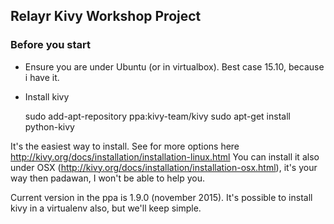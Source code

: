 ## Relayr Kivy Workshop Project

### Before you start

* Ensure you are under Ubuntu (or in virtualbox). Best case 15.10, because i have it.
* Install kivy

     sudo add-apt-repository ppa:kivy-team/kivy
     sudo apt-get install python-kivy

It's the easiest way to install. See for more options here http://kivy.org/docs/installation/installation-linux.html
You can install it also under OSX (http://kivy.org/docs/installation/installation-osx.html), it's your way then padawan,
I won't be able to help you.

Current version in the ppa is 1.9.0 (november 2015). It's possible to install kivy in a virtualenv also, but we'll keep
simple.
